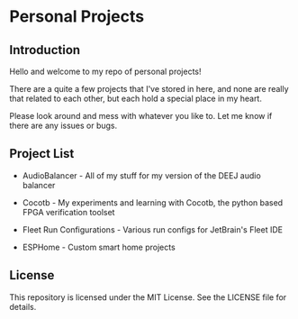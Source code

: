 # Personal Projects

## Introduction

Hello and welcome to my repo of personal projects! 

There are a quite a few projects that I've stored in here, and none are really that related to each other, but each hold a special place in my heart.

Please look around and mess with whatever you like to. Let me know if there are any issues or bugs.

## Project List

* AudioBalancer - All of my stuff for my version of the DEEJ audio balancer

* Cocotb - My experiments and learning with Cocotb, the python based FPGA verification toolset

* Fleet Run Configurations - Various run configs for JetBrain's Fleet IDE

* ESPHome - Custom smart home projects

## License

This repository is licensed under the MIT License. See the LICENSE file for details.
